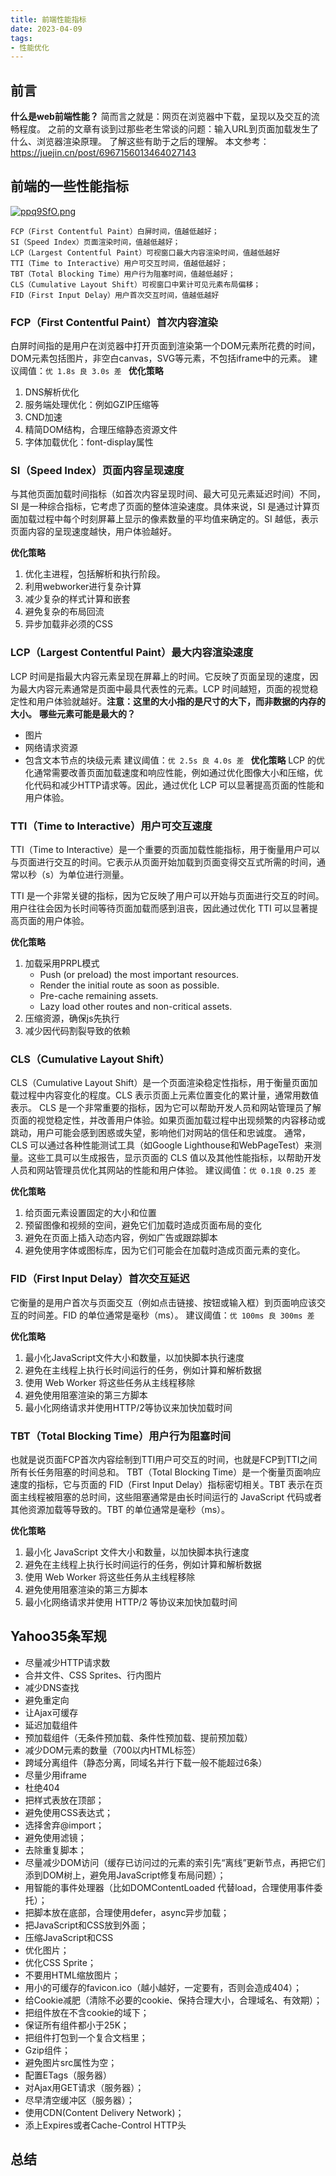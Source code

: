 ```yaml
---
title: 前端性能指标
date: 2023-04-09
tags:
- 性能优化
---
```


## 前言
**什么是web前端性能？**
简而言之就是：网页在浏览器中下载，呈现以及交互的流畅程度。
之前的文章有谈到过那些老生常谈的问题：输入URL到页面加载发生了什么、浏览器渲染原理。
了解这些有助于之后的理解。
本文参考：https://juejin.cn/post/6967156013464027143

## 前端的一些性能指标
[![ppq9SfO.png](https://s1.ax1x.com/2023/04/10/ppq9SfO.png)](https://imgse.com/i/ppq9SfO)

```
FCP（First Contentful Paint）白屏时间，值越低越好；
SI（Speed Index）页面渲染时间，值越低越好；
LCP（Largest Contentful Paint）可视窗口最大内容渲染时间，值越低越好
TTI（Time to Interactive）用户可交互时间，值越低越好；
TBT（Total Blocking Time）用户行为阻塞时间，值越低越好；
CLS（Cumulative Layout Shift）可视窗口中累计可见元素布局偏移；
FID（First Input Delay）用户首次交互时间，值越低越好

```

### FCP（First Contentful Paint）首次内容渲染
白屏时间指的是用户在浏览器中打开页面到渲染第一个DOM元素所花费的时间，DOM元素包括图片，非空白canvas，SVG等元素，不包括iframe中的元素。
建议阈值：`优 1.8s 良 3.0s 差 ` 
**优化策略**
1. DNS解析优化
2. 服务端处理优化：例如GZIP压缩等
3. CND加速
4. 精简DOM结构，合理压缩静态资源文件
5. 字体加载优化：font-display属性

### SI（Speed Index）页面内容呈现速度
与其他页面加载时间指标（如首次内容呈现时间、最大可见元素延迟时间）不同，SI 是一种综合指标，它考虑了页面的整体渲染速度。具体来说，SI 是通过计算页面加载过程中每个时刻屏幕上显示的像素数量的平均值来确定的。SI 越低，表示页面内容的呈现速度越快，用户体验越好。

**优化策略**
1. 优化主进程，包括解析和执行阶段。
2. 利用webworker进行复杂计算
3. 减少复杂的样式计算和嵌套
4. 避免复杂的布局回流
5. 异步加载非必须的CSS

### LCP（Largest Contentful Paint）最大内容渲染速度
LCP 时间是指最大内容元素呈现在屏幕上的时间。它反映了页面呈现的速度，因为最大内容元素通常是页面中最具代表性的元素。LCP 时间越短，页面的视觉稳定性和用户体验就越好。**注意：这里的大小指的是尺寸的大下，而非数据的内存的大小。**
**哪些元素可能是最大的？**
- 图片
- 网络请求资源
- 包含文本节点的块级元素
建议阈值：`优 2.5s 良 4.0s 差 ` 
**优化策略**
LCP 的优化通常需要改善页面加载速度和响应性能，例如通过优化图像大小和压缩，优化代码和减少HTTP请求等。因此，通过优化 LCP 可以显著提高页面的性能和用户体验。

### TTI（Time to Interactive）用户可交互速度
TTI（Time to Interactive）是一个重要的页面加载性能指标，用于衡量用户可以与页面进行交互的时间。它表示从页面开始加载到页面变得交互式所需的时间，通常以秒（s）为单位进行测量。

TTI 是一个非常关键的指标，因为它反映了用户可以开始与页面进行交互的时间。用户往往会因为长时间等待页面加载而感到沮丧，因此通过优化 TTI 可以显著提高页面的用户体验。

**优化策略**
1. 加载采用PRPL模式
    - Push (or preload) the most important resources.
    - Render the initial route as soon as possible.
    - Pre-cache remaining assets.
    - Lazy load other routes and non-critical assets.
2. 压缩资源，确保js先执行
3. 减少因代码割裂导致的依赖

### CLS（Cumulative Layout Shift）
CLS（Cumulative Layout Shift）是一个页面渲染稳定性指标，用于衡量页面加载过程中内容变化的程度。CLS 表示页面上元素位置变化的累计量，通常用数值表示。
CLS 是一个非常重要的指标，因为它可以帮助开发人员和网站管理员了解页面的视觉稳定性，并改善用户体验。如果页面加载过程中出现频繁的内容移动或跳动，用户可能会感到困惑或失望，影响他们对网站的信任和忠诚度。
通常，CLS 可以通过各种性能测试工具（如Google Lighthouse和WebPageTest）来测量。这些工具可以生成报告，显示页面的 CLS 值以及其他性能指标，以帮助开发人员和网站管理员优化其网站的性能和用户体验。
建议阈值：`优 0.1良 0.25 差 ` 

**优化策略**
1. 给页面元素设置固定的大小和位置
2. 预留图像和视频的空间，避免它们加载时造成页面布局的变化
3. 避免在页面上插入动态内容，例如广告或跟踪脚本
4. 避免使用字体或图标库，因为它们可能会在加载时造成页面元素的变化。

### FID（First Input Delay）首次交互延迟
它衡量的是用户首次与页面交互（例如点击链接、按钮或输入框）到页面响应该交互的时间差。FID 的单位通常是毫秒（ms）。
建议阈值：`优 100ms 良 300ms 差 ` 

**优化策略**
1. 最小化JavaScript文件大小和数量，以加快脚本执行速度
2. 避免在主线程上执行长时间运行的任务，例如计算和解析数据
3. 使用 Web Worker 将这些任务从主线程移除
4. 避免使用阻塞渲染的第三方脚本
5. 最小化网络请求并使用HTTP/2等协议来加快加载时间

### TBT（Total Blocking Time）用户行为阻塞时间
也就是说页面FCP首次内容绘制到TTI用户可交互的时间，也就是FCP到TTI之间所有长任务阻塞的时间总和。
TBT（Total Blocking Time）是一个衡量页面响应速度的指标，它与页面的 FID（First Input Delay）指标密切相关。TBT 表示在页面主线程被阻塞的总时间，这些阻塞通常是由长时间运行的 JavaScript 代码或者其他资源加载等导致的。TBT 的单位通常是毫秒（ms）。

**优化策略**
1. 最小化 JavaScript 文件大小和数量，以加快脚本执行速度
2. 避免在主线程上执行长时间运行的任务，例如计算和解析数据
3. 使用 Web Worker 将这些任务从主线程移除
4. 避免使用阻塞渲染的第三方脚本
5. 最小化网络请求并使用 HTTP/2 等协议来加快加载时间


## Yahoo35条军规
- 尽量减少HTTP请求数
- 合并文件、CSS Sprites、行内图片
- 减少DNS查找
- 避免重定向
- 让Ajax可缓存
- 延迟加载组件
- 预加载组件（无条件预加载、条件性预加载、提前预加载）
- 减少DOM元素的数量（700以内HTML标签）
- 跨域分离组件（静态分离，同域名并行下载一般不能超过6条）
- 尽量少用iframe
- 杜绝404
- 把样式表放在顶部；
- 避免使用CSS表达式；
- 选择舍弃@import；
- 避免使用滤镜；
- 去除重复脚本；
- 尽量减少DOM访问（缓存已访问过的元素的索引先“离线”更新节点，再把它们添到DOM树上，避免用JavaScript修复布局问题）；
- 用智能的事件处理器（比如DOMContentLoaded 代替load，合理使用事件委托）；
- 把脚本放在底部，合理使用defer，async异步加载；
- 把JavaScript和CSS放到外面；
- 压缩JavaScript和CSS
- 优化图片；
- 优化CSS Sprite；
- 不要用HTML缩放图片；
- 用小的可缓存的favicon.ico（越小越好，一定要有，否则会造成404）；
- 给Cookie减肥（清除不必要的cookie、保持合理大小，合理域名、有效期）；
- 把组件放在不含cookie的域下；
- 保证所有组件都小于25K；
- 把组件打包到一个复合文档里；
- Gzip组件；
- 避免图片src属性为空；
- 配置ETags（服务器）
- 对Ajax用GET请求（服务器）；
- 尽早清空缓冲区（服务器）；
- 使用CDN(Content Delivery Network)；
- 添上Expires或者Cache-Control HTTP头

## 总结
